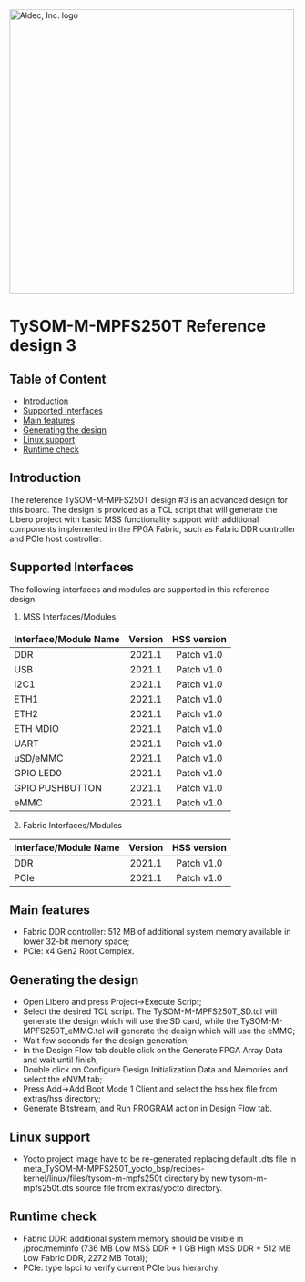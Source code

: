 <a href="https://www.aldec.com/en">
  <img src="https://www.aldec.com/files/file/Aldec_Crescent_rgb_sm.png" width="500" alt="Aldec, Inc. logo" />
</a>

# TySOM-M-MPFS250T Reference design 3

## Table of Content
- [Introduction](#introduction)
- [Supported Interfaces](#supported-interfaces)
- [Main features](#main-features)
- [Generating the design](#generating-design)
- [Linux support](#linux-support)
- [Runtime check](#runtime-check)

## Introduction <a name="introduction"/>

The reference TySOM-M-MPFS250T design #3 is an advanced design for this board.
The design is provided as a TCL script that will generate the Libero project with basic MSS functionality support with additional components implemented in the FPGA Fabric, such as Fabric DDR controller and PCIe host controller.

## Supported Interfaces <a name="supported-interfaces"/>

The following interfaces and modules are supported in this reference design.

1. MSS Interfaces/Modules

| Interface/Module Name | Version | HSS version |
| --------------------- |:-------:|:-----------:|
| DDR                   | 2021.1  | Patch v1.0  |
| USB                   | 2021.1  | Patch v1.0  |
| I2C1                  | 2021.1  | Patch v1.0  |
| ETH1                  | 2021.1  | Patch v1.0  |
| ETH2                  | 2021.1  | Patch v1.0  |
| ETH MDIO              | 2021.1  | Patch v1.0  |
| UART                  | 2021.1  | Patch v1.0  |
| uSD/eMMC              | 2021.1  | Patch v1.0  |
| GPIO LED0             | 2021.1  | Patch v1.0  |
| GPIO PUSHBUTTON       | 2021.1  | Patch v1.0  |
| eMMC                  | 2021.1  | Patch v1.0  |

2. Fabric Interfaces/Modules

| Interface/Module Name | Version | HSS version |
| --------------------- |:-------:|:-----------:|
| DDR                   | 2021.1  | Patch v1.0  |
| PCIe                  | 2021.1  | Patch v1.0  |


## Main features <a name="main-features"/>

- Fabric DDR controller: 512 MB of additional system memory available in lower 32-bit memory space;
- PCIe: x4 Gen2 Root Complex.

## Generating the design <a name="generating-design"/>

- Open Libero and press Project->Execute Script;
- Select the desired TCL script. The TySOM-M-MPFS250T_SD.tcl will generate the design which will use the SD card, while the TySOM-M-MPFS250T_eMMC.tcl will generate the design which will use the eMMC;
- Wait few seconds for the design generation;
- In the Design Flow tab double click on the Generate FPGA Array Data and wait until finish;
- Double click on Configure Design Initialization Data and Memories and select the eNVM tab; 
- Press Add->Add Boot Mode 1 Client and select the hss.hex file from extras/hss directory;
- Generate Bitstream, and Run PROGRAM action in Design Flow tab.

## Linux support <a name="linux-support"/>

- Yocto project image have to be re-generated replacing default .dts file in meta_TySOM-M-MPFS250T_yocto_bsp/recipes-kernel/linux/files/tysom-m-mpfs250t directory by new tysom-m-mpfs250t.dts source file from extras/yocto directory.

## Runtime check <a name="runtime-check"/>

- Fabric DDR: additional system memory should be visible in /proc/meminfo (736 MB Low MSS DDR + 1 GB High MSS DDR + 512 MB Low Fabric DDR, 2272 MB Total);
- PCIe: type lspci to verify current PCIe bus hierarchy.
